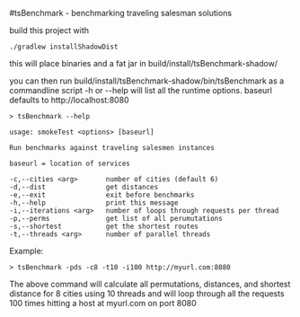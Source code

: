 #tsBenchmark - benchmarking traveling salesman solutions

build this project with 
```
./gradlew installShadowDist
```
this will place binaries and a fat jar in build/install/tsBenchmark-shadow/

you can then run build/install/tsBenchmark-shadow/bin/tsBenchmark as a commandline script  -h or --help will list all the runtime options. baseurl defaults to http://localhost:8080

```
> tsBenchmark --help 

usage: smokeTest <options> [baseurl]

Run benchmarks against traveling salesmen instances

baseurl = location of services

-c,--cities <arg>       number of cities (default 6)
-d,--dist               get distances
-e,--exit               exit before benchmarks
-h,--help               print this message
-i,--iterations <arg>   number of loops through requests per thread
-p,--perms              get list of all perumutations
-s,--shortest           get the shortest routes
-t,--threads <arg>      number of parallel threads
```

Example:

```
> tsBenchmark -pds -c8 -t10 -i100 http://myurl.com:8080
```

The above command will calculate all permutations, distances, and shortest distance for 8 cities using 10 threads 
and will loop through all the requests 100 times hitting a host at myurl.com on port 8080